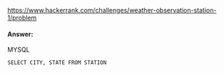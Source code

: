 https://www.hackerrank.com/challenges/weather-observation-station-1/problem

#### Answer:

MYSQL
```MYSQL
SELECT CITY, STATE FROM STATION
```
